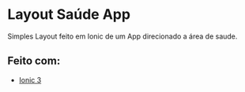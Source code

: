 # Layout Saúde App 

Simples Layout feito em Ionic de um App direcionado a área de saude.


## Feito com:

* [Ionic 3](https://ionicframework.com/docs/)
